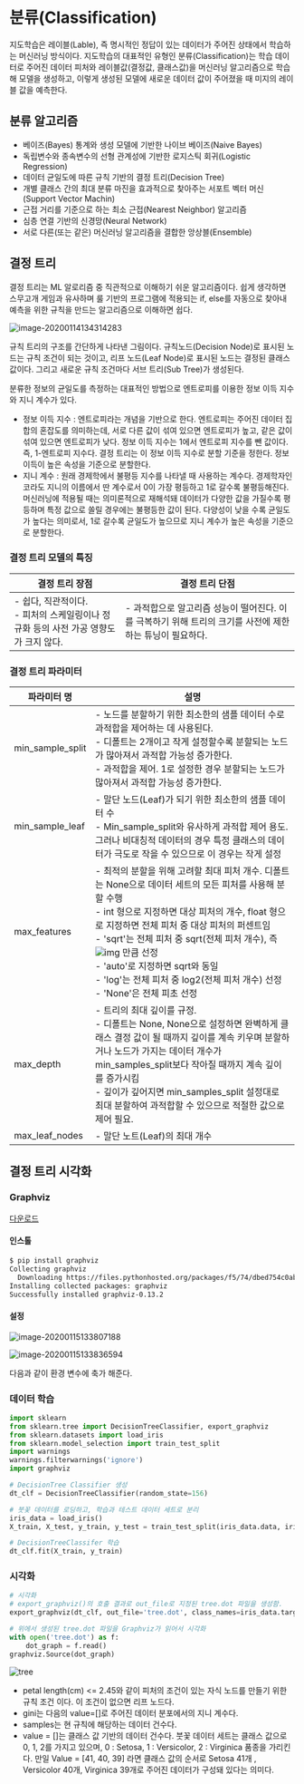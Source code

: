 # 분류(Classification)

지도학습은 레이블(Lable), 즉 명시적인 정답이 있는 데이터가 주어진 상태에서 학습하는 머신러닝 방식이다. 지도학습의 대표적인 유형인 분류(Classification)는 학습 데이터로 주어진 데이터 피처와 레이블값(결정값, 클래스값)을 머신러닝 알고리즘으로 학습해 모델을 생성하고, 이렇게 생성된 모델에 새로운 데이터 값이 주어졌을 때 미지의 레이블 값을 예측한다.

## 분류 알고리즘

- 베이즈(Bayes) 통계와 생성 모델에 기반한 나이브 베이즈(Naive Bayes)
- 독립변수와 종속변수의 선형 관계성에 기반한 로지스틱 회귀(Logistic Regression)
- 데이터 균일도에 따른 규칙 기반의 결정 트리(Decision Tree)
- 개별 클래스 간의 최대 분류 마진을 효과적으로 찾아주는 서포트 벡터 머신(Support Vector Machin)
- 근접 거리를 기준으로 하는 최소 근접(Nearest Neighbor) 알고리즘
- 심층 연결 기반의 신경망(Neural Network)
- 서로 다른(또는 같은) 머신러닝 알고리즘을 결합한 앙상블(Ensemble)



## 결정 트리

결정 트리는 ML 알로리즘 중 직관적으로 이해하기 쉬운 알고리즘이다. 쉽게 생각하면 스무고개 게임과 유사하며 룰 기반의 프로그램에 적용되는 if, else를 자동으로 찾아내 예측을 위한 규칙을 만드는 알고리즘으로 이해하면 쉽다.

![image-20200114134314283](Classification.assets/image-20200114134314283.png)

규칙 트리의 구조를 간단하게 나타낸 그림이다. 규칙노드(Decision Node)로 표시된 노드는 규칙 조건이 되는 것이고, 리프 노드(Leaf Node)로 표시된 노드는 결정된 클래스 값이다. 그리고 새로운 규칙 조건마다 서브 트리(Sub Tree)가 생성된다.



분류한 정보의 균일도를 측정하는 대표적인 방법으로 엔트로피를 이용한 정보 이득 지수와 지니 계수가 있다.

- 정보 이득 지수 : 엔트로피라는 개념을 기반으로 한다. 엔트로피는 주어진 데이터 집합의 혼잡도를 의미하는데, 서로 다른 값이 섞여 있으면 엔트로피가 높고, 같은 값이 섞여 있으면 엔트로피가 낮다. 정보 이득 지수는 1에서 엔트로피 지수를 뺀 값이다. 즉, 1-엔트로피 지수다. 결정 트리는 이 정보 이득 지수로 분할 기준을 정한다. 정보 이득이 높은 속성을 기준으로 분할한다.
- 지니 계수 : 원래 경제학에서 불평등 지수를 나타낼 때 사용하는 계수다. 경제학자인 코라도 지니의 이름에서 딴 계수로서 0이 가장 평등하고 1로 갈수록 불평등해진다. 머신러닝에 적용될 때는 의미론적으로 재해석돼 데이터가 다양한 값을 가질수록 평등하며 특정 값으로 쏠릴 경우에는 불평등한 값이 된다. 다양성이 낮을 수록 균일도가 높다는 의미로서, 1로 갈수록 균일도가 높으므로 지니 계수가 높은 속성을 기준으로 분할한다.



### 결정 트리 모델의 특징

| 결정 트리 장점                                               | 결정 트리 단점                                               |
| ------------------------------------------------------------ | ------------------------------------------------------------ |
| - 쉽다, 직관적이다.<br />- 피처의 스케일링이나 정규화 등의 사전 가공 영향도가 크지 않다.<br /> | - 과적합으로 알고리즘 성능이 떨어진다. 이를 극복하기 위해 트리의 크기를 사전에 제한하는 튜닝이 필요하다. |



### 결정 트리 파라미터

| 파라미터 명      | 설명                                                         |
| ---------------- | ------------------------------------------------------------ |
| min_sample_split | - 노드를 분할하기 위한 최소한의 샘플 데이터 수로 과적합을 제어하는 데 사용된다.<br />- 디폴트는 2개이고 작게 설정할수록 분할되는 노드가 많아져서 과적합 가능성 증가한다.<br />- 과적합을 제어. 1로 설정한 경우 분할되는 노드가 많아져서 과적합 가능성 증가한다. |
| min_sample_leaf  | - 말단 노드(Leaf)가 되기 위한 최소한의 샘플 데이터 수<br />- Min_sample_split와 유사하게 과적합 제어 용도. 그러나 비대칭적 데이터의 경우 특정 클래스의 데이터가 극도로 작을 수 있으므로 이 경우는 작게 설정 |
| max_features     | - 최적의 분할을 위해 고려할 최대 피처 개수. 디폴트는 None으로 데이터 세트의 모든 피처를 사용해 분할 수행<br />- int 형으로 지정하면 대상 피처의 개수, float 형으로 지정하면 전체 피처 중 대상 피처의 퍼센트임<br />- 'sqrt'는 전체 피처 중 sqrt(전체 피처 개수), 즉 ![img](Classification.assets/clip_image002-1578979625187.png) 만큼 선정<br />- 'auto'로 지정하면 sqrt와 동일<br />- 'log'는 전체 피처 중 log2(전체 피처 개수) 선정<br />- 'None'은 전체 피초 선정 |
| max_depth        | - 트리의 최대 깊이를 규정.<br />- 디폴트는 None, None으로 설정하면 완벽하게 클래스 결정 값이 될 때까지 깊이를 계속 키우며 분할하거나 노드가 가지는 데이터 개수가 min_samples_split보다 작아질 때까지 계속 깊이를 증가시킴<br />- 깊이가 깊어지면 min_samples_split 설정대로 최대 분할하여 과적합할 수 있으므로 적절한 값으로 제어 필요. |
| max_leaf_nodes   | - 말단 노트(Leaf)의 최대 개수                                |



## 결정 트리 시각화

### Graphviz

[다운로드](https://graphviz.gitlab.io/_pages/Download/Download_windows.html)

#### 인스톨

```bash
$ pip install graphviz
Collecting graphviz
  Downloading https://files.pythonhosted.org/packages/f5/74/dbed754c0abd63768d3a7a7b472da35b08ac442cf87d73d5850a6f32391e/graphviz-0.13.2-py2.py3-none-any.whl
Installing collected packages: graphviz
Successfully installed graphviz-0.13.2
```



#### 설정

![image-20200115133807188](Classification.assets/image-20200115133807188.png)



![image-20200115133836594](Classification.assets/image-20200115133836594.png)

다음과 같이 환경 변수에 축가 해준다.





### 데이터 학습

```python
import sklearn
from sklearn.tree import DecisionTreeClassifier, export_graphviz
from sklearn.datasets import load_iris
from sklearn.model_selection import train_test_split
import warnings
warnings.filterwarnings('ignore')
import graphviz

# DecisionTree Classifier 생성
dt_clf = DecisionTreeClassifier(random_state=156)

# 붓꽃 데이터를 로딩하고, 학습과 테스트 데이터 세트로 분리
iris_data = load_iris()
X_train, X_test, y_train, y_test = train_test_split(iris_data.data, iris_data.target, test_size=0.2, random_state=11)

# DecisionTreeClassifer 학습
dt_clf.fit(X_train, y_train)
```



### 시각화

```python
# 시각화
# export_graphviz()의 호출 결과로 out_file로 지정된 tree.dot 파일을 생성함.
export_graphviz(dt_clf, out_file='tree.dot', class_names=iris_data.target_names, feature_names=iris_data.feature_names, impurity=True, filled=True)

# 위에서 생성된 tree.dot 파일을 Graphviz가 읽어서 시각화
with open('tree.dot') as f:
    dot_graph = f.read()
graphviz.Source(dot_graph)
```





![tree](Classification.assets/tree.png)

- petal length(cm) <= 2.45와 같이 피처의 조건이 있는 자식 노드를 만들기 위한 규칙 조건 이다. 이 조건이 없으면 리프 노드다.
- gini는 다음의 value=[]로 주어진 데이터 분포에서의 지니 계수다.
- samples는 현 규칙에 해당하는 데이터 건수다.
- value = []는 클래스 값 기반의 데이터 건수다. 붓꽃 데이터 세트는 클래스 값으로 0, 1, 2를 가지고 있으며, 0 : Setosa, 1 : Versicolor, 2 : Virginica 품종을 가리킨다. 만일 Value = [41, 40, 39] 라면 클래스 값의 순서로 Setosa 41개 , Versicolor 40개, Virginica 39개로 주어진 데이터가 구성돼 있다는 의미다.
